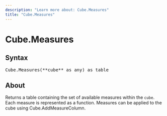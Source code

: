 ```yaml
---
description: "Learn more about: Cube.Measures"
title: "Cube.Measures"
---
```

# Cube.Measures

## Syntax

<pre>
Cube.Measures(**cube** as any) as table
</pre>

## About

Returns a table containing the set of available measures within the `cube`. Each measure is represented as a function. Measures can be applied to the cube using Cube.AddMeasureColumn.
